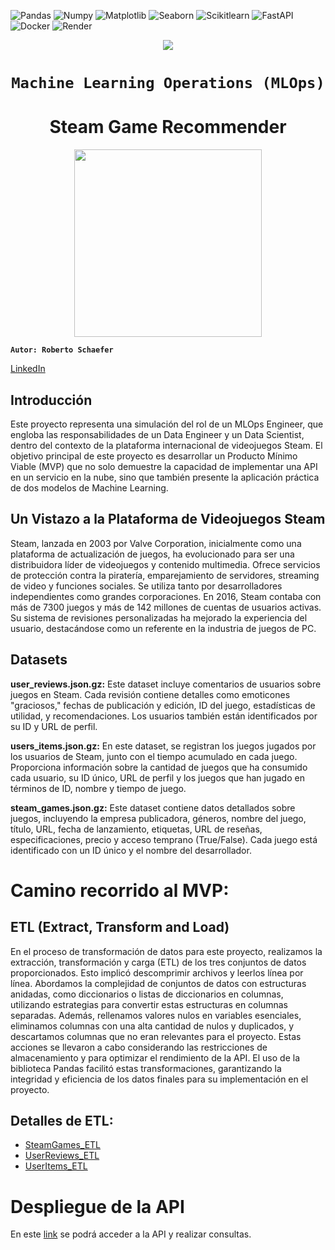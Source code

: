 ![Pandas](https://img.shields.io/badge/-Pandas-333333?style=flat&logo=pandas) ![Numpy](https://img.shields.io/badge/-Numpy-333333?style=flat&logo=numpy) ![Matplotlib](https://img.shields.io/badge/-Matplotlib-333333?style=flat&logo=matplotlib) ![Seaborn](https://img.shields.io/badge/-Seaborn-333333?style=flat&logo=seaborn) ![Scikitlearn](https://img.shields.io/badge/-Scikitlearn-333333?style=flat&logo=scikitlearn) ![FastAPI](https://img.shields.io/badge/-FastAPI-333333?style=flat&logo=fastapi) ![Docker](https://img.shields.io/badge/-Docker-333333?style=flat&logo=docker) ![Render](https://img.shields.io/badge/-Render-333333?style=flat&logo=render)
<p align=center><img src=https://d31uz8lwfmyn8g.cloudfront.net/Assets/logo-henry-white-lg.png><p>
  
# <h1 align=center>**`Machine Learning Operations (MLOps)`**</h1>


# <h1 align=center>Steam Game Recommender 

<p align="center">
<img src="https://user-images.githubusercontent.com/67664604/217914153-1eb00e25-ac08-4dfa-aaf8-53c09038f082.png"  height=300>
</p>

**`Autor: Roberto Schaefer`**

[LinkedIn](www.linkedin.com/in/roberto-schaefer-506567264)

## Introducción

Este proyecto representa una simulación del rol de un MLOps Engineer, que engloba las responsabilidades de un Data Engineer y un Data Scientist, dentro del contexto de la plataforma internacional de videojuegos Steam. El objetivo principal de este proyecto es desarrollar un Producto Mínimo Viable (MVP) que no solo demuestre la capacidad de implementar una API en un servicio en la nube, sino que también presente la aplicación práctica de dos modelos de Machine Learning.



## Un Vistazo a la Plataforma de Videojuegos Steam


Steam, lanzada en 2003 por Valve Corporation, inicialmente como una plataforma de actualización de juegos, ha evolucionado para ser una distribuidora líder de videojuegos y contenido multimedia. Ofrece servicios de protección contra la piratería, emparejamiento de servidores, streaming de video y funciones sociales. Se utiliza tanto por desarrolladores independientes como grandes corporaciones. En 2016, Steam contaba con más de 7300 juegos y más de 142 millones de cuentas de usuarios activas. Su sistema de revisiones personalizadas ha mejorado la experiencia del usuario, destacándose como un referente en la industria de juegos de PC.


## Datasets

**user_reviews.json.gz:**
Este dataset incluye comentarios de usuarios sobre juegos en Steam. Cada revisión contiene detalles como emoticones "graciosos," fechas de publicación y edición, ID del juego, estadísticas de utilidad, y recomendaciones. Los usuarios también están identificados por su ID y URL de perfil.

**users_items.json.gz:**
En este dataset, se registran los juegos jugados por los usuarios de Steam, junto con el tiempo acumulado en cada juego. Proporciona información sobre la cantidad de juegos que ha consumido cada usuario, su ID único, URL de perfil y los juegos que han jugado en términos de ID, nombre y tiempo de juego.

**steam_games.json.gz:**
Este dataset contiene datos detallados sobre juegos, incluyendo la empresa publicadora, géneros, nombre del juego, título, URL, fecha de lanzamiento, etiquetas, URL de reseñas, especificaciones, precio y acceso temprano (True/False). Cada juego está identificado con un ID único y el nombre del desarrollador.

# Camino recorrido al MVP:

## ETL (Extract, Transform and Load)
En el proceso de transformación de datos para este proyecto, realizamos la extracción, transformación y carga (ETL) de los tres conjuntos de datos proporcionados. Esto implicó descomprimir archivos y leerlos línea por línea. Abordamos la complejidad de conjuntos de datos con estructuras anidadas, como diccionarios o listas de diccionarios en columnas, utilizando estrategias para convertir estas estructuras en columnas separadas. Además, rellenamos valores nulos en variables esenciales, eliminamos columnas con una alta cantidad de nulos y duplicados, y descartamos columnas que no eran relevantes para el proyecto. Estas acciones se llevaron a cabo considerando las restricciones de almacenamiento y para optimizar el rendimiento de la API. El uso de la biblioteca Pandas facilitó estas transformaciones, garantizando la integridad y eficiencia de los datos finales para su implementación en el proyecto.

## Detalles de ETL:
- [SteamGames_ETL](https://github.com/roscha10/MLOps_SteamGames/blob/main/JupyterNotebooks/A1_SteamGames_ETL.ipynb)
- [UserReviews_ETL](https://github.com/roscha10/MLOps_SteamGames/blob/main/JupyterNotebooks/A2_UserReviews_ETL.ipynb)
- [UserItems_ETL](https://github.com/roscha10/MLOps_SteamGames/blob/main/JupyterNotebooks/A3_UserItems_ETL.ipynb)

# Despliegue de la API
En este [link](https://mlops-steamgames.onrender.com/docs) se podrá acceder a la API y realizar consultas.
